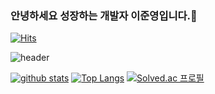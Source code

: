### 안녕하세요 성장하는 개발자 이준영입니다.👋 
[![Hits](https://hits.seeyoufarm.com/api/count/incr/badge.svg?url=https%3A%2F%2Fgithub.com%2Flee-june-young)](https://hits.seeyoufarm.com)

![header](https://capsule-render.vercel.app/api?type=waving&color=gradient&height=240&section=header&text=Jun%20Young%20Lee&fontSize=90&fontColor=FFFFFF&animation=twinkling)

<!--
**lee-june-young/lee-june-young** is a ✨ _special_ ✨ repository because its `README.md` (this file) appears on your GitHub profile.

Here are some ideas to get you started:

- 🔭 I’m currently working on ...
- 🌱 I’m currently learning ...
- 👯 I’m looking to collaborate on ...
- 🤔 I’m looking for help with ...
- 💬 Ask me about ...
- 📫 How to reach me: ...
- 😄 Pronouns: ...
- ⚡ Fun fact: ...
-->

[![github stats](https://github-readme-stats.vercel.app/api?username=lee-june-young&show_icons=true&hide_border=true)](https://github.com/lee-june-young)
[![Top Langs](https://github-readme-stats.vercel.app/api/top-langs/?username=lee-june-young&layout=compact)](https://github.com/lee-june-young)
[![Solved.ac 프로필](http://mazassumnida.wtf/api/v2/generate_badge?boj=turtlezero)](https://solved.ac/turtlezero)
